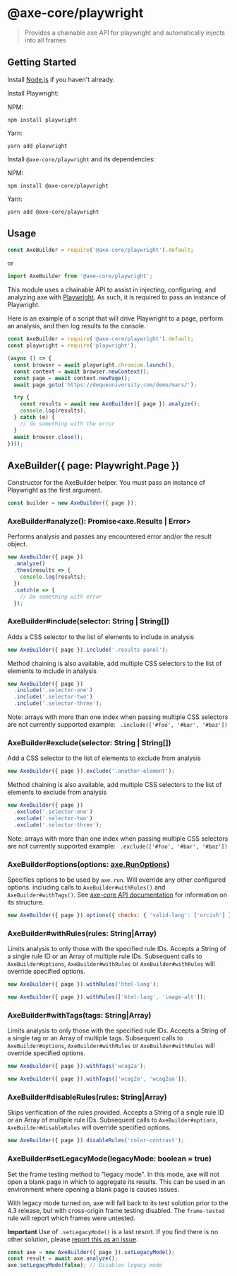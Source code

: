 # @axe-core/playwright

> Provides a chainable axe API for playwright and automatically injects into all frames

## Getting Started

Install [Node.js](https://docs.npmjs.com/getting-started/installing-node) if you haven't already.

Install Playwright:

NPM:

```console
npm install playwright
```

Yarn:

```console
yarn add playwright
```

Install `@axe-core/playwright` and its dependencies:

NPM:

```console
npm install @axe-core/playwright
```

Yarn:

```console
yarn add @axe-core/playwright
```

## Usage

```js
const AxeBuilder = require('@axe-core/playwright').default;
```

or

```js
import AxeBuilder from '@axe-core/playwright';
```

This module uses a chainable API to assist in injecting, configuring, and analyzing axe with [Playwright](https://playwright.dev/). As such, it is required to pass an instance of Playwright.

Here is an example of a script that will drive Playwright to a page, perform an analysis, and then log results to the console.

```js
const AxeBuilder = require('@axe-core/playwright').default;
const playwright = require('playwright');

(async () => {
  const browser = await playwright.chromium.launch();
  const context = await browser.newContext();
  const page = await context.newPage();
  await page.goto('https://dequeuniversity.com/demo/mars/');

  try {
    const results = await new AxeBuilder({ page }).analyze();
    console.log(results);
  } catch (e) {
    // do something with the error
  }
  await browser.close();
})();
```

## AxeBuilder({ page: Playwright.Page })

Constructor for the AxeBuilder helper. You must pass an instance of Playwright as the first argument.

```js
const builder = new AxeBuilder({ page });
```

### AxeBuilder#analyze(): Promise<axe.Results | Error>

Performs analysis and passes any encountered error and/or the result object.

```js
new AxeBuilder({ page })
  .analyze()
  .then(results => {
    console.log(results);
  })
  .catch(e => {
    // Do something with error
  });
```

### AxeBuilder#include(selector: String | String[])

Adds a CSS selector to the list of elements to include in analysis

```js
new AxeBuilder({ page }).include('.results-panel');
```

Method chaining is also available, add multiple CSS selectors to the list of elements to include in analysis

```js
new AxeBuilder({ page })
  .include('.selector-one')
  .include('.selector-two')
  .include('.selector-three');
```

Note: arrays with more than one index when passing multiple CSS selectors are not currently supported example: ` .include(['#foo', '#bar', '#baz'])`

### AxeBuilder#exclude(selector: String | String[])

Add a CSS selector to the list of elements to exclude from analysis

```js
new AxeBuilder({ page }).exclude('.another-element');
```

Method chaining is also available, add multiple CSS selectors to the list of elements to exclude from analysis

```js
new AxeBuilder({ page })
  .exclude('.selector-one')
  .exclude('.selector-two')
  .exclude('.selector-three');
```

Note: arrays with more than one index when passing multiple CSS selectors are not currently supported example: ` .exclude(['#foo', '#bar', '#baz'])`

### AxeBuilder#options(options: [axe.RunOptions](https://github.com/dequelabs/axe-core/blob/develop/doc/API.md#options-parameter))

Specifies options to be used by `axe.run`. Will override any other configured options. including calls to `AxeBuilder#withRules()` and `AxeBuilder#withTags()`. See [axe-core API documentation](https://github.com/dequelabs/axe-core/blob/master/doc/API.md) for information on its structure.

```js
new AxeBuilder({ page }).options({ checks: { 'valid-lang': ['orcish'] } });
```

### AxeBuilder#withRules(rules: String|Array)

Limits analysis to only those with the specified rule IDs. Accepts a String of a single rule ID or an Array of multiple rule IDs. Subsequent calls to `AxeBuilder#options`, `AxeBuilder#withRules` or `AxeBuilder#withRules` will override specified options.

```js
new AxeBuilder({ page }).withRules('html-lang');
```

```js
new AxeBuilder({ page }).withRules(['html-lang', 'image-alt']);
```

### AxeBuilder#withTags(tags: String|Array)

Limits analysis to only those with the specified rule IDs. Accepts a String of a single tag or an Array of multiple tags. Subsequent calls to `AxeBuilder#options`, `AxeBuilder#withRules` or `AxeBuilder#withRules` will override specified options.

```js
new AxeBuilder({ page }).withTags('wcag2a');
```

```js
new AxeBuilder({ page }).withTags(['wcag2a', 'wcag2aa']);
```

### AxeBuilder#disableRules(rules: String|Array)

Skips verification of the rules provided. Accepts a String of a single rule ID or an Array of multiple rule IDs. Subsequent calls to `AxeBuilder#options`, `AxeBuilder#disableRules` will override specified options.

```js
new AxeBuilder({ page }).disableRules('color-contrast');
```

### AxeBuilder#setLegacyMode(legacyMode: boolean = true)

Set the frame testing method to "legacy mode". In this mode, axe will not open a blank page in which to aggregate its results. This can be used in an environment where opening a blank page is causes issues.

With legacy mode turned on, axe will fall back to its test solution prior to the 4.3 release, but with cross-origin frame testing disabled. The `frame-tested` rule will report which frames were untested.

**Important** Use of `.setLegacyMode()` is a last resort. If you find there is no other solution, please [report this as an issue](https://github.com/dequelabs/axe-core-npm/issues/).

```js
const axe = new AxeBuilder({ page }).setLegacyMode();
const result = await axe.analyze();
axe.setLegacyMode(false); // Disables legacy mode
```
